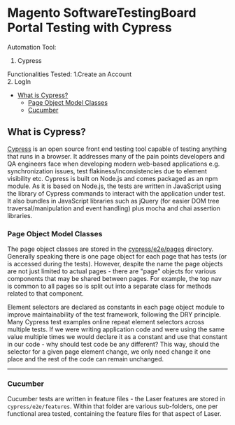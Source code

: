 # Magento SoftwareTestingBoard Portal Testing with Cypress

Automation Tool: 
1. Cypress

Functionalities Tested: 
1.Create an Account      
2. LogIn


- [What is Cypress?](#what-is-cypress)
  - [Page Object Model Classes](#page-object-model-classes)
  - [Cucumber](#cucumber)

## What is Cypress?

[Cypress](https://docs.cypress.io/guides/overview/why-cypress) is an open source front end testing tool capable of testing anything that runs in a browser. It addresses many of the pain points developers and QA engineers face when developing modern web-based applications e.g. synchronization issues, test flakiness/inconsistencies due to element visibility etc. Cypress is built on Node.js and comes packaged as an npm module. As it is based on Node.js, the tests are written in JavaScript using the library of Cypress commands to interact with the application under test. It also bundles in JavaScript libraries such as jQuery (for easier DOM tree traversal/manipulation and event handling) plus mocha and chai assertion libraries.


### Page Object Model Classes

The page object classes are stored in the [cypress/e2e/pages](e2e/pages) directory. Generally speaking there is one page object for each page that has tests (or is accessed during the tests). However, despite the name the page objects are not just limited to actual pages - there are "page" objects for various components that may be shared between pages. For example, the top nav is common to all pages so is split out into a separate class for methods related to that component.

Element selectors are declared as constants in each page object module to improve maintainability of the test framework, following the DRY principle. Many Cypress test examples online repeat element selectors across multiple tests. If we were writing application code and were using the same value multiple times we would declare it as a constant and use that constant in our code - why should test code be any different? This way, should the selector for a given page element change, we only need change it one place and the rest of the code can remain unchanged.

---

### Cucumber

Cucumber tests are written in feature files - the Laser features are stored in `cypress/e2e/features`. Within that folder are various sub-folders, one per functional area tested, containing the feature files for that aspect of Laser.



